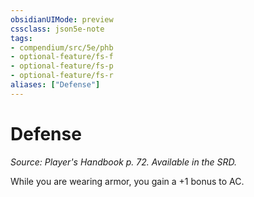 ```yaml
---
obsidianUIMode: preview
cssclass: json5e-note
tags:
- compendium/src/5e/phb
- optional-feature/fs-f
- optional-feature/fs-p
- optional-feature/fs-r
aliases: ["Defense"]
---
```

# Defense
*Source: Player's Handbook p. 72. Available in the SRD.* 

While you are wearing armor, you gain a +1 bonus to AC.